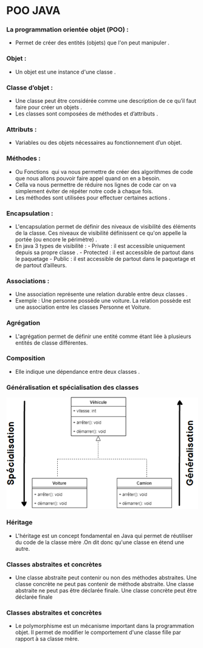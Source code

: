 # POO JAVA

### La programmation orientée objet (POO) : 
  - Permet de créer des entités (objets) que l'on peut manipuler .

### Objet :
  - Un objet est une instance d'une classe  .
 
### Classe d’objet : 
  - Une classe peut être considérée comme une description de ce qu’il faut faire pour créer un objets .
  - Les classes sont composées de méthodes et d’attributs .

### Attributs :
  - Variables ou des objets nécessaires au fonctionnement d’un objet.

### Méthodes : 
 - Ou Fonctions  qui va nous permettre de créer des algorithmes de code que nous allons pouvoir faire appel quand on en a besoin. 
 - Cella va nous permettre de réduire nos lignes de code car on va simplement éviter de répéter notre code à chaque fois. 
 - Les méthodes sont utilisées pour effectuer certaines actions .

### Encapsulation : 
 - L'encapsulation permet de définir des niveaux de visibilité des éléments de la classe. Ces niveaux de visibilité définissent ce qu'on appelle la portée (ou encore le périmètre) .
 - En java 3 types de visibilité :
                 - Private : il est accessible uniquement depuis sa propre classe .
                 - Protected : il est accessible de partout dans le paquetage
                 - Public : il est accessible de partout dans le paquetage  et de partout d’ailleurs.

### Associations :
  - Une association représente une relation durable entre deux classes .
  - Exemple : Une personne possède une voiture. La relation possède est une association entre les classes Personne et Voiture. 

### Agrégation 
  - L'agrégation permet de définir une entité comme étant liée à plusieurs entités de classe différentes. 

### Composition
  - Elle indique une dépendance entre deux classes  .

### Généralisation et spécialisation des classes

![plot](Différence.png)

### Héritage
 - L'héritage est un concept fondamental en Java qui permet de réutiliser du code de la classe mère  .On dit donc qu'une classe en étend une autre.

### Classes abstraites et concrètes 
 - Une classe abstraite peut contenir ou non des méthodes abstraites. Une classe concrète ne peut pas contenir de méthode abstraite. Une classe abstraite ne peut pas être déclarée finale. Une classe concrète peut être déclarée finale

### Classes abstraites et concrètes
 - Le polymorphisme est un mécanisme important dans la programmation objet. Il permet de modifier le comportement d'une classe fille par rapport à sa classe mère.